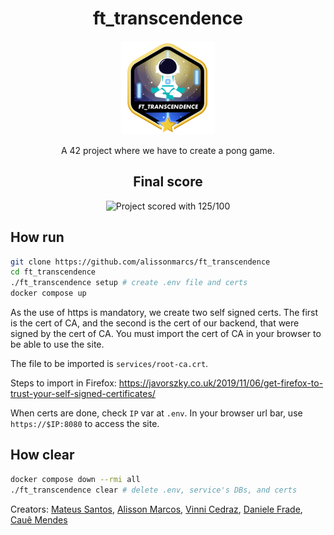 <div align="center">
	<h1>ft_transcendence</h1>
	<img src="https://raw.githubusercontent.com/alissonmarcs/alissonmarcs/refs/heads/main/images/ft_transcendencem.png" alt="ft_transcendence project badge of 42"/>
	<p align="center">A 42 project where we have to create a pong game.</p>
</div>

<div align="center">
	<h2>Final score</h2>
	<img src="https://i.imgur.com/dL7Srhr.png" alt="Project scored with 125/100">
</div>

## How run

```sh
git clone https://github.com/alissonmarcs/ft_transcendence
cd ft_transcendence
./ft_transcendence setup # create .env file and certs
docker compose up
```

As the use of https is mandatory, we create two self signed certs. The first is the cert of CA, and the second is the cert of our backend, that were signed by the cert of CA. You must import the cert of CA in your browser to be able to use the site.

The file to be imported is `services/root-ca.crt`.

Steps to import in Firefox: https://javorszky.co.uk/2019/11/06/get-firefox-to-trust-your-self-signed-certificates/

When certs are done, check `IP` var  at `.env`. In your browser url bar, use `https://$IP:8080` to access the site.

## How clear

```sh
docker compose down --rmi all
./ft_transcendence clear # delete .env, service's DBs, and certs
```

Creators: [Mateus Santos](https://github.com/Matesant), [Alisson Marcos](https://github.com/alissonmarcs), [Vinni Cedraz](https://github.com/Vinni-Cedraz), [Daniele Frade](https://github.com/daniele-frade), [Cauê Mendes](https://github.com/cauemendess)